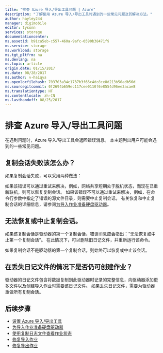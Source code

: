 ```yaml
---
title: "排查 Azure 导入/导出工具问题 | Azure"
description: "了解使用 Azure 导入/导出工具时遇到的一些常见问题及其解决方法。"
author: hayley244
manager: digimobile
editor: tysonn
services: storage
documentationcenter: 
ms.assetid: b91ca5eb-c557-460a-9afc-0590b38471f9
ms.service: storage
ms.workload: storage
ms.tgt_pltfrm: na
ms.devlang: na
ms.topic: article
origin.date: 01/15/2017
ms.date: 08/28/2017
ms.author: v-haiqya
ms.openlocfilehash: 703703a34c1737b3f66c4dc8ce8d213b50adb56d
ms.sourcegitcommit: 0f2694b659ec117cee0110f6e8554d96ee3acae8
ms.translationtype: HT
ms.contentlocale: zh-CN
ms.lasthandoff: 08/25/2017
---
```

# <a name="troubleshooting-the-azure-importexport-tool"></a>排查 Azure 导入/导出工具问题
在遇到问题时，Azure 导入/导出工具会返回错误消息。 本主题列出用户可能会遇到的一些常见问题。  

## <a name="a-copy-session-fails-what-i-should-do"></a>复制会话失败该怎么办？  
 如果复制会话失败，可以采用两种做法：  

 如果该错误可以通过重试来解决，例如，网络共享短期处于脱机状态，而现在已重新联机，则可以恢复复制会话。 如果该错误不可以通过重试来解决，例如，在命令行参数中指定了错误的源文件目录，则需要中止复制会话。 有关恢复和中止复制会话的详细信息，请参阅[为导入作业准备硬盘驱动器](../storage-import-export-tool-preparing-hard-drives-import-v1.md)。  

## <a name="i-cant-resume-or-abort-a-copy-session"></a>无法恢复或中止复制会话。  
 如果该复制会话是驱动器的第一个复制会话，错误消息应会指出：“无法恢复或中止第一个复制会话”。 在此情况下，可以删除旧日记文件，并重新运行该命令。  

 如果复制会话不是驱动器的第一个复制会话，则始终可以恢复或中止该会话。  

## <a name="i-lost-the-journal-file-can-i-still-create-the-job"></a>在丢失日记文件的情况下是否仍可创建作业？  
 驱动器的日记文件包含将数据复制到此驱动器时记录的完整信息，向驱动器添加更多文件以及创建导入作业时需要该日记文件。 如果丢失日记文件，需要为驱动器重做所有复制会话。  

## <a name="next-steps"></a>后续步骤

* [设置 Azure 导入/导出工具](../storage-import-export-tool-setup-v1.md)   
* [为导入作业准备硬盘驱动器](../storage-import-export-tool-preparing-hard-drives-import-v1.md)   
* [使用复制日志文件查看作业状态](../storage-import-export-tool-reviewing-job-status-v1.md)   
* [修复导入作业](../storage-import-export-tool-repairing-an-import-job-v1.md)   
* [修复导出作业](../storage-import-export-tool-repairing-an-export-job-v1.md)
<!--Update_Description: update link-->